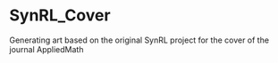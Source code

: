 # SynRL_Cover
Generating art based on the original SynRL project for the cover of the journal AppliedMath
